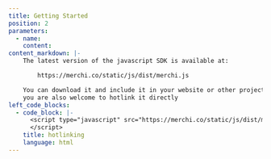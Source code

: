 ```yaml
---
title: Getting Started
position: 2
parameters:
  - name:
    content:
content_markdown: |-
    The latest version of the javascript SDK is available at:

        https://merchi.co/static/js/dist/merchi.js

    You can download it and include it in your website or other project, but
    you are also welcome to hotlink it directly
left_code_blocks:
  - code_block: |-
      <script type="javascript" src="https://merchi.co/static/js/dist/merchi.js">
      </script>
    title: hotlinking
    language: html
---
```

